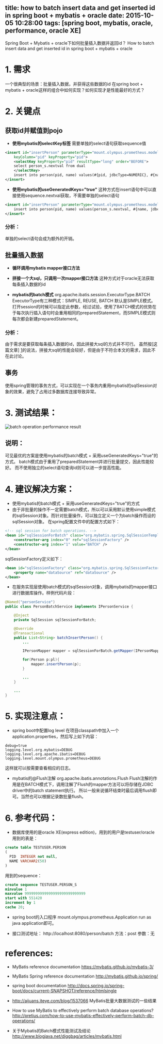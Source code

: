 title: how to batch insert data and get inserted id in spring boot + mybatis + oracle
date: 2015-10-05 10:28:00
tags: [spring boot, mybatis, oracle, performance, oracle XE]
---

Spring Boot + Mybatis + oracle下如何批量插入数据并返回id？
How to batch insert data and get inserted id in spring boot + mybatis + oracle

# 1. 需求
一个很典型的场景：批量插入数据，并获得这些数据的id
在spring boot + mybatis + oracle这样的组合中如何实现？如何实现才是性能最好的方式？

# 2. 关键点
## 获取id并赋值到pojo
* **使用mybatis的selectKey标签**
	需要单独的select语句获取sequence值
```xml
<insert id="insertPerson" parameterType="mount.olympus.prometheus.model.Person"
	keyColumn="pid" keyProperty="pid">
	<selectKey keyProperty="pid" resultType="long" order="BEFORE">
	select person_s.nextval from dual
	</selectKey>
	insert into person(pid, name) values(#{pid, jdbcType=NUMERIC}, #{name, jdbcType=VARCHAR})
</insert>
```
* **使用mybatis的useGeneratedKeys="true"**
	这种方式在insert语句中可以直接使用sequence.nextval获取，不需要单独的select语句
```xml
<insert id="insertPerson" parameterType="mount.olympus.prometheus.model.Person" keyColumn="pid" keyProperty="pid" useGeneratedKeys="true">
	insert into person(pid, name) values(person_s.nextval, #{name, jdbcType=VARCHAR})
</insert>
```
### 分析：
单独的select语句会成为额外的开销。

## 批量插入数据
* **循环调用mybatis mapper接口方法**

* **拼接一个大sql，只调用一次mapper接口方法**
这种方式对于oracle无法获取每条插入数据的id

* **mybatis的batch模式**
org.apache.ibatis.session.ExecutorType.BATCH
ExecutorType有三种模式：SIMPLE,  REUSE,  BATCH
默认是SIMPLE模式。
打开session的时候可以指定此参数，经过试验，使用了BATCH模式的优势在于每次执行插入语句时会重用相同的preparedStatement，而SIMPLE模式则每次都会新建preparedStatement。

### 分析：
由于需求是要获取每条插入数据的id，因此拼接大sql的方式并不可行。
虽然按[这篇文章] [1]的说法，拼接大sql的性能会较好，但是由于不符合本文的需求，因此不在此讨论。

## 事务
使用spring管理的事务方式，可以实现在一个事务内重用mybatis的sqlSession对象的效果，避免了占用过多数据库连接导致异常。


# 3. 测试结果：
![batch operation performance result](http://7xn9mp.com1.z0.glb.clouddn.com/batch-op-perf.PNG)

## 说明：
可见最优的方案是使用mybatis的batch模式 + 采用useGeneratedKeys="true"的方式。
batch模式由于重用了preparedStatement并进行批量提交，因此性能较好。
而不使用独立的select语句查询id则可以进一步提高性能。


# 4. 建议解决方案：
* 使用mybatis的batch模式 + 采用useGeneratedKeys="true"的方式
* 由于非批量的操作不一定需要batch模式，所以可以采用默认使用simple模式的sqlSession对象。而针对批量操作，可以独立定义一个为batch操作而设的sqlSession对象。
在spring配置文件中的配置方式如下：
```xml
<!-- sql session for batch operations. -->
<bean id="sqlSessionForBatch" class="org.mybatis.spring.SqlSessionTemplate">
	<constructor-arg index="0" ref="sqlSessionFactory" />
	<constructor-arg index="1" value="BATCH" />
</bean>
```
sqlSessionFactory定义如下：
```xml
<bean id="sqlSessionFactory" class="org.mybatis.spring.SqlSessionFactoryBean">
	<property name="dataSource" ref="dataSource" />
</bean>
```
* 在服务实现层使用batch模式的sqlSession对象，调用mybatis的mapper接口进行数据库操作。样例代码片段：
```java
@Named("personService")
public class PersonBatchService implements IPersonService {

	@Inject
	private SqlSession sqlSessionForBatch;

	@Override
	@Transactional
	public List<String> batchInsertPerson() {
		...

		IPersonMapper mapper = sqlSessionForBatch.getMapper(IPersonMapper.class);

		for(Person p:pl){
			mapper.insertPerson(p);			
		}

		...
	}

	...
}
```

# 5. 实现注意点：
* spring boot中配置log level
	在项目classpath中加入一个application.properties，然后写上如下内容：
```	
debug=true
logging.level.org.mybatis=DEBUG
logging.level.org.apache.ibatis=DEBUG
logging.level.mount.olympus.prometheus=DEBUG
```

这样就可以按需要查看相应的日志。

* mybatis的@Flush注解
org.apache.ibatis.annotations.Flush
Flush注解的作用是在BATCH模式下，调用注解了Flush的mapper方法可以将存储在JDBC driver中的batch statement执行。
所以一般来说循环结束时最后调用flush即可。当然也可以根据记录数批量flush。

# 6. 参考代码：
* 数据库使用的是oracle XE(express edition)，用到的用户是testuser/oracle
用到的表是：
```sql
create table TESTUSER.PERSON
(
  PID  INTEGER not null,
  NAME VARCHAR2(50)
)
```
用到的sequence：
```sql
create sequence TESTUSER.PERSON_S
minvalue 1
maxvalue 9999999999999999999999999999
start with 551420
increment by 1
cache 20;
```

* spring boot的入口程序
mount.olympus.prometheus.Application
run as java application即可。

* 接口测试地址：
http://localhost:8080/person/batch
方法：post
参数：无

# references:
* MyBatis reference documentation
https://mybatis.github.io/mybatis-3/ 

* MyBatis Spring reference documentation
http://mybatis.github.io/spring/

* spring boot documentation
http://docs.spring.io/spring-boot/docs/current-SNAPSHOT/reference/htmlsingle

[1]: http://aijuans.iteye.com/blog/1537066 "MyBatis批量大数据测试的一些结果"
* http://aijuans.iteye.com/blog/1537066
MyBatis批量大数据测试的一些结果

* How to use MyBatis to effectively perform batch database operations?
http://pretius.com/how-to-use-mybatis-effectively-perform-batch-db-operations/

* 关于Mybatis的Batch模式性能测试及结论
http://www.blogjava.net/diggbag/articles/mybatis.html
